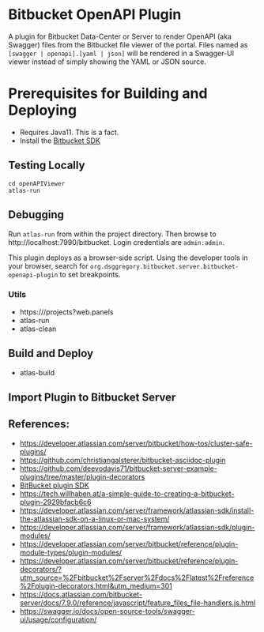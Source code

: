 # Bitbucket OpenAPI Plugin

A plugin for Bitbucket Data-Center or Server to render OpenAPI (aka Swagger) files from the Bitbucket file viewer of the portal. Files named as `[swagger | openapi].[yaml | json]` will be rendered in a Swagger-UI viewer instead of simply showing the YAML or JSON source.

# Prerequisites for Building and Deploying
* Requires Java11. This is a fact.
* Install the [Bitbucket SDK](https://developer.atlassian.com/server/framework/atlassian-sdk/install-the-atlassian-sdk-on-a-linux-or-mac-system/)

## Testing Locally
```shell
cd openAPIViewer
atlas-run
```

## Debugging
Run `atlas-run` from within the project directory. Then browse to http://localhost:7990/bitbucket. Login credentials are `admin:admin`.

This plugin deploys as a browser-side script. Using the developer tools in your browser, search for `org.dsggregory.bitbucket.server.bitbucket-openapi-plugin` to set breakpoints.

### Utils
* https://<your Bitbucket Server instance>/projects?web.panels
* atlas-run
* atlas-clean

## Build and Deploy
* atlas-build

## Import Plugin to Bitbucket Server

## References:
* https://developer.atlassian.com/server/bitbucket/how-tos/cluster-safe-plugins/
* https://github.com/christiangalsterer/bitbucket-asciidoc-plugin
* https://github.com/deevodavis71/bitbucket-server-example-plugins/tree/master/plugin-decorators
* [BitBucket plugin SDK](https://developer.atlassian.com/server/framework/atlassian-sdk/install-the-atlassian-sdk-on-a-linux-or-mac-system/)
* https://tech.willhaben.at/a-simple-guide-to-creating-a-bitbucket-plugin-2929bfacb6c6
* https://developer.atlassian.com/server/framework/atlassian-sdk/install-the-atlassian-sdk-on-a-linux-or-mac-system/
* https://developer.atlassian.com/server/framework/atlassian-sdk/plugin-modules/
* https://developer.atlassian.com/server/bitbucket/reference/plugin-module-types/plugin-modules/
* https://developer.atlassian.com/server/bitbucket/reference/plugin-decorators/?utm_source=%2Fbitbucket%2Fserver%2Fdocs%2Flatest%2Freference%2Fplugin-decorators.html&utm_medium=301
* https://docs.atlassian.com/bitbucket-server/docs/7.9.0/reference/javascript/feature_files_file-handlers.js.html
* https://swagger.io/docs/open-source-tools/swagger-ui/usage/configuration/